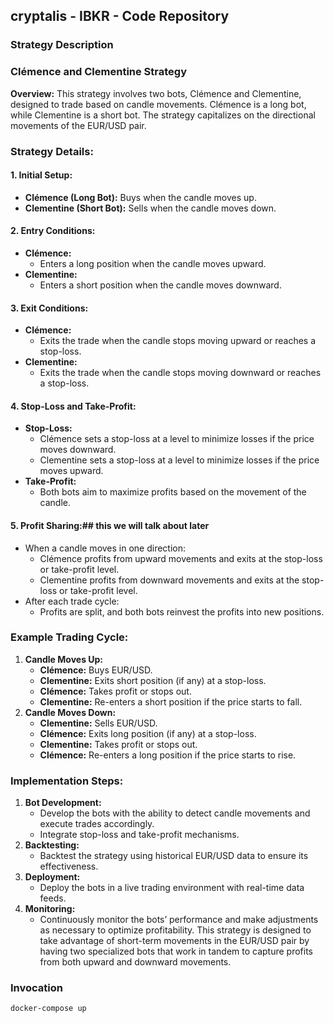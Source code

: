 cryptalis - IBKR - Code Repository
------------

### Strategy Description

### Clémence and Clementine Strategy

**Overview:**
This strategy involves two bots, Clémence and Clementine, designed to trade based on candle movements. Clémence is a long bot, while Clementine is a short bot. The strategy
capitalizes on the directional movements of the EUR/USD pair.

### Strategy Details:

#### 1. **Initial Setup:**

- **Clémence (Long Bot):** Buys when the candle moves up.
- **Clementine (Short Bot):** Sells when the candle moves down.

#### 2. **Entry Conditions:**

- **Clémence:**
    - Enters a long position when the candle moves upward.
- **Clementine:**
    - Enters a short position when the candle moves downward.

#### 3. **Exit Conditions:**

- **Clémence:**
    - Exits the trade when the candle stops moving upward or reaches a stop-loss.
- **Clementine:**
    - Exits the trade when the candle stops moving downward or reaches a stop-loss.

#### 4. **Stop-Loss and Take-Profit:**

- **Stop-Loss:**
    - Clémence sets a stop-loss at a level to minimize losses if the price moves downward.
    - Clementine sets a stop-loss at a level to minimize losses if the price moves upward.
- **Take-Profit:**
    - Both bots aim to maximize profits based on the movement of the candle.

#### 5. **Profit Sharing:**## this we will talk about later

- When a candle moves in one direction:
    - Clémence profits from upward movements and exits at the stop-loss or take-profit level.
    - Clementine profits from downward movements and exits at the stop-loss or take-profit level.
- After each trade cycle:
    - Profits are split, and both bots reinvest the profits into new positions.

### Example Trading Cycle:

1. **Candle Moves Up:**
    - **Clémence:** Buys EUR/USD.
    - **Clementine:** Exits short position (if any) at a stop-loss.
    - **Clémence:** Takes profit or stops out.
    - **Clementine:** Re-enters a short position if the price starts to fall.
2. **Candle Moves Down:**
    - **Clementine:** Sells EUR/USD.
    - **Clémence:** Exits long position (if any) at a stop-loss.
    - **Clementine:** Takes profit or stops out.
    - **Clémence:** Re-enters a long position if the price starts to rise.

### Implementation Steps:

1. **Bot Development:**
    - Develop the bots with the ability to detect candle movements and execute trades accordingly.
    - Integrate stop-loss and take-profit mechanisms.
2. **Backtesting:**
    - Backtest the strategy using historical EUR/USD data to ensure its effectiveness.
3. **Deployment:**
    - Deploy the bots in a live trading environment with real-time data feeds.
4. **Monitoring:**
    - Continuously monitor the bots’ performance and make adjustments as necessary to optimize profitability.
      This strategy is designed to take advantage of short-term movements in the EUR/USD pair by having two specialized bots that work in tandem to capture profits from both upward
      and downward movements.

### Invocation

`docker-compose up`
